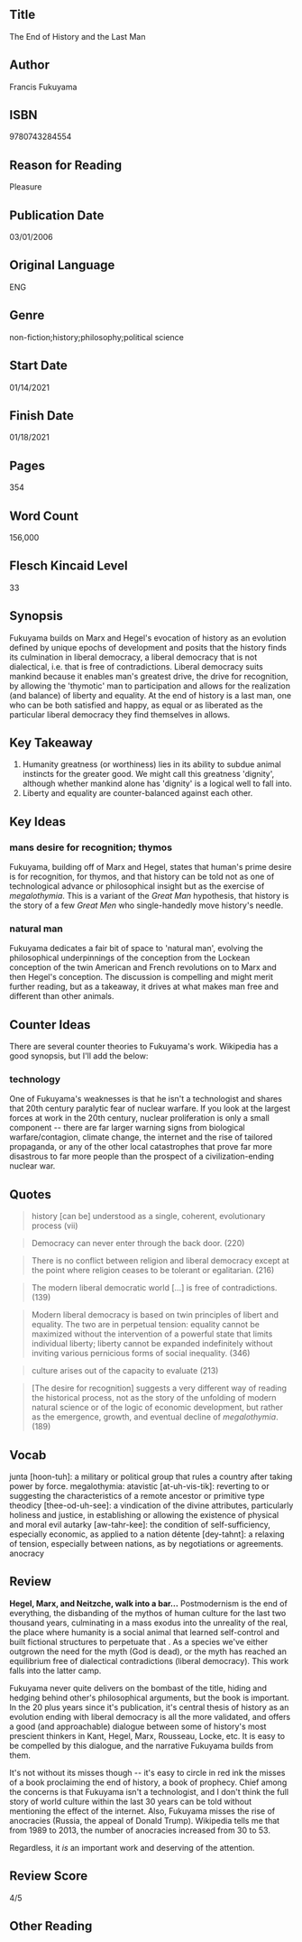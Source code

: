 ## Title
The End of History and the Last Man

## Author
Francis Fukuyama

## ISBN
 9780743284554

## Reason for Reading
Pleasure

## Publication Date
03/01/2006

## Original Language
ENG

## Genre
non-fiction;history;philosophy;political science

## Start Date
01/14/2021

## Finish Date
01/18/2021

## Pages
354

## Word Count
156,000

## Flesch Kincaid Level
33

## Synopsis
Fukuyama builds on Marx and Hegel's evocation of history as an evolution defined by unique epochs of development and posits that the history finds its culmination in liberal democracy, a liberal democracy that is not dialectical, i.e. that is free of contradictions. Liberal democracy suits mankind because it enables man's greatest drive, the drive for recognition, by allowing the 'thymotic' man to participation and allows for the realization (and balance) of liberty and equality. At the end of history is a last man, one who can be both satisfied and happy, as equal or as liberated as the particular liberal democracy they find themselves in allows.

## Key Takeaway
1. Humanity greatness (or worthiness) lies in its ability to subdue animal instincts for the greater good. We might call this greatness 'dignity', although whether mankind alone has 'dignity' is a logical well to fall into.
2. Liberty and equality are counter-balanced against each other.

## Key Ideas
### mans desire for recognition; thymos
Fukuyama, building off of Marx and Hegel, states that human's prime desire is for recognition, for thymos, and that history can be told not as one of technological advance or philosophical insight but as the exercise of *megalothymia*. This is a variant of the *Great Man* hypothesis, that history is the story of a few *Great Men* who single-handedly move history's needle.

### natural man
Fukuyama dedicates a fair bit of space to 'natural man', evolving the philosophical underpinnings of the conception from the Lockean conception of the twin American and French revolutions on to Marx and then Hegel's conception. The discussion is compelling and might merit further reading, but as a takeaway, it drives at what makes man free and different than other animals.

## Counter Ideas
There are several counter theories to Fukuyama's work. Wikipedia has a good synopsis, but I'll add the below:

### technology
One of Fukuyama's weaknesses is that he isn't a technologist and shares that 20th century paralytic fear of nuclear warfare. If you look at the largest forces at work in the 20th century, nuclear proliferation is only a small component -- there are far larger warning signs from biological warfare/contagion, climate change, the internet and the rise of tailored propaganda, or any of the other local catastrophes that prove far more disastrous to far more people than the prospect of a civilization-ending nuclear war.

## Quotes

> history [can be] understood as a single, coherent, evolutionary process (vii)

> Democracy can never enter through the back door. (220)

> There is no conflict between religion and liberal democracy except at the point where religion ceases to be tolerant or egalitarian. (216)

> The modern liberal democratic world [...] is free of contradictions. (139)

> Modern liberal democracy is based on twin principles of libert and equality. The two are in perpetual tension: equality cannot be maximized without the intervention of a powerful state that limits individual liberty; liberty cannot be expanded indefinitely without inviting various pernicious forms of social inequality. (346)

> culture arises out of the capacity to evaluate (213)

> [The desire for recognition] suggests a very different way of reading the historical process, not as the story of the unfolding of modern natural science or of the logic of economic development, but rather as the emergence, growth, and eventual decline of *megalothymia*. (189)

## Vocab
junta [hoon-tuh]: a military or political group that rules a country after taking power by force.
megalothymia:
atavistic [at-uh-vis-tik]: reverting to or suggesting the characteristics of a remote ancestor or primitive type
theodicy [thee-od-uh-see]: a vindication of the divine attributes, particularly holiness and justice, in establishing or allowing the existence of physical and moral evil
autarky [aw-tahr-kee]: the condition of self-sufficiency, especially economic, as applied to a nation
détente [dey-tahnt]: a relaxing of tension, especially between nations, as by negotiations or agreements.
anocracy

## Review
**Hegel, Marx, and Neitzche, walk into a bar...**
Postmodernism is the end of everything, the disbanding of the mythos of human culture for the last two thousand years, culminating in a mass exodus into the unreality of the real, the place where humanity is a social animal that learned self-control and built fictional structures to perpetuate that . As a species we've either outgrown the need for the myth (God is dead), or the myth has reached an equilibrium free of dialectical contradictions (liberal democracy). This work falls into the latter camp.

Fukuyama never quite delivers on the bombast of the title, hiding and hedging behind other's philosophical arguments, but the book is important. In the 20 plus years since it's publication, it's central thesis of history as an evolution ending with liberal democracy is all the more validated, and offers a good (and approachable) dialogue between some of history's most prescient thinkers in Kant, Hegel, Marx, Rousseau, Locke, etc. It is easy to be compelled by this dialogue, and the narrative Fukuyama builds from them.

It's not without its misses though -- it's easy to circle in red ink the misses of a book proclaiming the end of history, a book of prophecy. Chief among the concerns is that Fukuyama isn't a technologist, and I don't think the full story of world culture within the last 30 years can be told without mentioning the effect of the internet. Also, Fukuyama misses the rise of anocracies (Russia, the appeal of Donald Trump). Wikipedia tells me that from 1989 to 2013, the number of anocracies increased from 30 to 53.

Regardless, it *is* an important work and deserving of the attention.
## Review Score
4/5
## Other Reading
